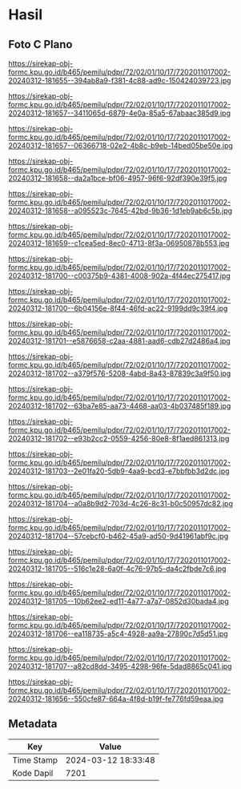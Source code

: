 # Hasil

## Foto C Plano

https://sirekap-obj-formc.kpu.go.id/b465/pemilu/pdpr/72/02/01/10/17/7202011017002-20240312-181655--394ab8a9-f381-4c88-ad9c-150424039723.jpg

https://sirekap-obj-formc.kpu.go.id/b465/pemilu/pdpr/72/02/01/10/17/7202011017002-20240312-181657--3411065d-6879-4e0a-85a5-67abaac385d9.jpg

https://sirekap-obj-formc.kpu.go.id/b465/pemilu/pdpr/72/02/01/10/17/7202011017002-20240312-181657--06366718-02e2-4b8c-b9eb-14bed05be50e.jpg

https://sirekap-obj-formc.kpu.go.id/b465/pemilu/pdpr/72/02/01/10/17/7202011017002-20240312-181658--da2a1bce-bf06-4957-96f6-92df390e39f5.jpg

https://sirekap-obj-formc.kpu.go.id/b465/pemilu/pdpr/72/02/01/10/17/7202011017002-20240312-181658--a095523c-7645-42bd-9b36-1d1eb9ab6c5b.jpg

https://sirekap-obj-formc.kpu.go.id/b465/pemilu/pdpr/72/02/01/10/17/7202011017002-20240312-181659--c1cea5ed-8ec0-4713-8f3a-06950878b553.jpg

https://sirekap-obj-formc.kpu.go.id/b465/pemilu/pdpr/72/02/01/10/17/7202011017002-20240312-181700--c00375b9-4381-4008-902a-4f44ec275417.jpg

https://sirekap-obj-formc.kpu.go.id/b465/pemilu/pdpr/72/02/01/10/17/7202011017002-20240312-181700--6b04156e-8f44-46fd-ac22-9199dd9c39f4.jpg

https://sirekap-obj-formc.kpu.go.id/b465/pemilu/pdpr/72/02/01/10/17/7202011017002-20240312-181701--e5876658-c2aa-4881-aad6-cdb27d2486a4.jpg

https://sirekap-obj-formc.kpu.go.id/b465/pemilu/pdpr/72/02/01/10/17/7202011017002-20240312-181702--a379f576-5208-4abd-8a43-87839c3a9f50.jpg

https://sirekap-obj-formc.kpu.go.id/b465/pemilu/pdpr/72/02/01/10/17/7202011017002-20240312-181702--63ba7e85-aa73-4468-aa03-4b037485f189.jpg

https://sirekap-obj-formc.kpu.go.id/b465/pemilu/pdpr/72/02/01/10/17/7202011017002-20240312-181702--e93b2cc2-0559-4256-80e8-8f1aed861313.jpg

https://sirekap-obj-formc.kpu.go.id/b465/pemilu/pdpr/72/02/01/10/17/7202011017002-20240312-181703--2e01fa20-5db9-4aa9-bcd3-e7bbfbb3d2dc.jpg

https://sirekap-obj-formc.kpu.go.id/b465/pemilu/pdpr/72/02/01/10/17/7202011017002-20240312-181704--a0a8b9d2-703d-4c26-8c31-b0c50957dc82.jpg

https://sirekap-obj-formc.kpu.go.id/b465/pemilu/pdpr/72/02/01/10/17/7202011017002-20240312-181704--57cebcf0-b462-45a9-ad50-9d41961abf9c.jpg

https://sirekap-obj-formc.kpu.go.id/b465/pemilu/pdpr/72/02/01/10/17/7202011017002-20240312-181705--516c1e28-6a0f-4c76-97b5-da4c2fbde7c6.jpg

https://sirekap-obj-formc.kpu.go.id/b465/pemilu/pdpr/72/02/01/10/17/7202011017002-20240312-181705--10b62ee2-ed11-4a77-a7a7-0852d30bada4.jpg

https://sirekap-obj-formc.kpu.go.id/b465/pemilu/pdpr/72/02/01/10/17/7202011017002-20240312-181706--ea118735-a5c4-4928-aa9a-27890c7d5d51.jpg

https://sirekap-obj-formc.kpu.go.id/b465/pemilu/pdpr/72/02/01/10/17/7202011017002-20240312-181707--a82cd8dd-3495-4298-96fe-5dad8865c041.jpg

https://sirekap-obj-formc.kpu.go.id/b465/pemilu/pdpr/72/02/01/10/17/7202011017002-20240312-181656--550cfe87-664a-4f8d-b19f-fe776fd59eaa.jpg


## Metadata

| Key        | Value               |
| ---------- | ------------------- |
| Time Stamp | 2024-03-12 18:33:48 |
| Kode Dapil | 7201                |



